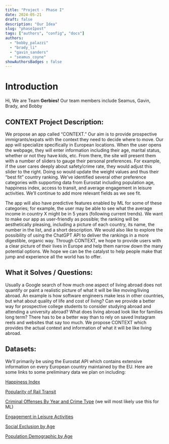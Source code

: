 ```yaml
---
title: "Project - Phase I"
date: 2024-05-21
draft: false
description: "Our Idea"
slug: "phase1post"
tags: ["authors", "config", "docs"]
authors:
  - "bobby_palazzi"
  - "brady_li"
  - "gavin_sanders"
  - "seamus_coyne"
showAuthorsBadges : false
---
```


# Introduction

Hi, We are Team **Gerbies!** Our team members include Seamus, Gavin, Brady, and Bobby

## CONTEXT Project Description:

We propose an app called “CONTEXT.” Our aim is to provide prospective immigrants/expats with the context they need to decide where to move. Our app will specialize specifically in European locations. When the user opens the webpage, they will enter information including their age, marital status, whether or not they have kids, etc. From there, the site will present them with a number of sliders to gauge their personal preferences. For example, if the user cares deeply about safety/crime rate, they would adjust this slider to the right. Doing so would update the weight values and thus their “best fit” country ranking. We’ve identified several other preference categories with supporting data from Eurostat including population age, happiness index, access to transit, and average engagement in leisure activities. We’ll continue to add more relevant fields as we see fit. 

The app will also have predictive features enabled by ML for some of these categories; for example, the user may be able to see what the average income in country X might be in 5 years (following current trends). We want to make our app as user-friendly as possible; the ranking will be aesthetically pleasing, including a picture of each country, its name, the number in the list, and a short description. We would also like to explore the possibility of using the ChatGPT API to deliver the rankings in a more digestible, organic way. Through CONTEXT, we hope to provide users with a clear picture of their lives in Europe and help them narrow down the many potential options. We hope we can be the catalyst to help people make that jump and experience all the world has to offer. 


## What it Solves / Questions:
Usually a Google search of how much one aspect of living abroad does not quantify or paint a realistic picture of what it will be like moving/living abroad. An example is how software engineers make less in other countries, but what about quality of life and cost of living? Can we provide a better way for prospective college students to consider studying abroad and attending a university abroad? What does living abroad look like for families long term? There has to be a better way than to rely on saved Instagram reels and websites that say too much. We propose CONTEXT which provides the actual context and information of what it will be like living abroad. 

## Datasets:
We’ll primarily be using the Eurostat API which contains extensive information on every European country maintained by the EU. Here are some links to some preliminary data we plan on including:


[Happiness Index](https://ec.europa.eu/eurostat/databrowser/view/ilc_pw08$dv_426/default/table?lang=en&category=qol.qol_lif.qol_life_aff)

[Popularity of Rail Transit](https://ec.europa.eu/eurostat/databrowser/view/ttr00015/default/table?lang=en&category=t_rail)

[Criminal Offenses By Year and Crime Type](https://ec.europa.eu/eurostat/databrowser/view/crim_off_cat$dv_348/default/table?lang=en&category=qol.qol_saf.qol_safe_sec) (we will most likely use this for ML)

[Engagement in Leisure Activities](https://ec.europa.eu/eurostat/databrowser/view/ilc_scp01/default/table?lang=en&category=qol.qol_lei.qol_lei_le.qol_lei_qnt)

[Social Exclusion by Age](https://ec.europa.eu/eurostat/databrowser/view/ilc_peps01n__custom_11481642/default/table?lang=en)

[Population Demographic by Age](https://ec.europa.eu/eurostat/databrowser/view/demo_pjangroup/default/table?lang=en&category=eq.eq_demo.eq_pop1)





